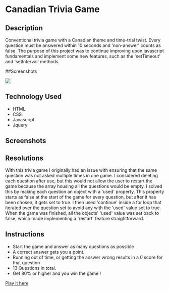 # Canadian Trivia Game

## Description
Conventional trivia game with a Canadian theme and time-trial twist. Every question must be answered within 10 seconds and 'non-answer' counts as false. The purpose of this project was to continue improving upon javascript fundamentals and implement some new features, such as the 'setTimeout' and 'setInterval' methods. 

##Screenshots

![](./assets/images/trivia.gif)

## Technology Used
* HTML
* CSS
* Javascript
* Jquery 

## Screenshots

## Resolutions
With this trivia game I originally had an issue with ensuring that the same question was not asked multiple times in one game.  I considered deleting each question after use, but this would not allow the user to restart the game because the array housing all the questions would be empty. I solved this by making each question an object with a 'used' property. This property starts as false at the start of the game for every question, but after it has been chosen, it gets set to true. I then used 'continue' inside a for loop that iterated over the question set to avoid any with the 'used' value set to true. When the game was finished, all the objects' 'used' value was set back to false, which made implementing a 'restart' feature straightforward.

## Instructions
* Start the game and answer as many questions as possible
* A correct answer gets you a point. 
* Running out of time, or getting the answer wrong results in a 0 score for that question
* 13 Questions in total.
* Get 80% or higher and you win the game !

[Play it here](https://davidlapadula.github.io/TriviaGame/)
